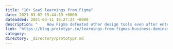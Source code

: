 ```yaml
---
title: "10+ SaaS learnings from Figma"
date: 2021-03-02 15:44:19 +0000
dateadded: 2021-03-11 16:27:24 +0000
description: "    How Figma defeated other design tools even after entering the market late  Continue reading on Prototypr »  "
link: "https://blog.prototypr.io/learnings-from-figmas-business-domination-7c41e433662a?source=rss----eb297ea1161a---4"
category:
directory: _directory/prototypr.md
---
```

